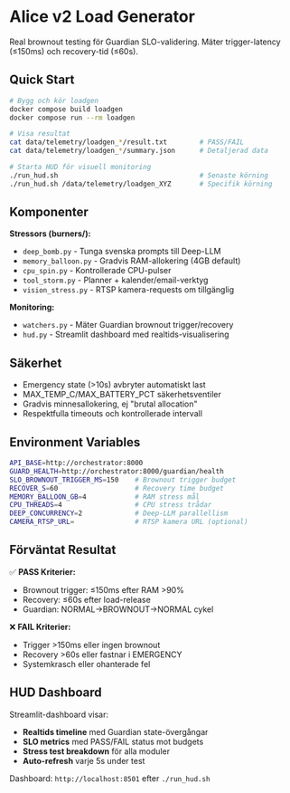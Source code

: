 # Alice v2 Load Generator

Real brownout testing för Guardian SLO-validering. Mäter trigger-latency (≤150ms) och recovery-tid (≤60s).

## Quick Start

```bash
# Bygg och kör loadgen
docker compose build loadgen  
docker compose run --rm loadgen

# Visa resultat
cat data/telemetry/loadgen_*/result.txt        # PASS/FAIL
cat data/telemetry/loadgen_*/summary.json      # Detaljerad data

# Starta HUD för visuell monitoring
./run_hud.sh                                   # Senaste körning
./run_hud.sh /data/telemetry/loadgen_XYZ       # Specifik körning
```

## Komponenter

**Stressors (burners/):**
- `deep_bomb.py` - Tunga svenska prompts till Deep-LLM
- `memory_balloon.py` - Gradvis RAM-allokering (4GB default)
- `cpu_spin.py` - Kontrollerade CPU-pulser  
- `tool_storm.py` - Planner + kalender/email-verktyg
- `vision_stress.py` - RTSP kamera-requests om tillgänglig

**Monitoring:**
- `watchers.py` - Mäter Guardian brownout trigger/recovery
- `hud.py` - Streamlit dashboard med realtids-visualisering

## Säkerhet

- Emergency state (>10s) avbryter automatiskt last
- MAX_TEMP_C/MAX_BATTERY_PCT säkerhetsventiler
- Gradvis minnesallokering, ej "brutal allocation"
- Respektfulla timeouts och kontrollerade intervall

## Environment Variables

```bash
API_BASE=http://orchestrator:8000
GUARD_HEALTH=http://orchestrator:8000/guardian/health  
SLO_BROWNOUT_TRIGGER_MS=150    # Brownout trigger budget
RECOVER_S=60                   # Recovery time budget
MEMORY_BALLOON_GB=4            # RAM stress mål
CPU_THREADS=4                  # CPU stress trådar
DEEP_CONCURRENCY=2             # Deep-LLM parallellism
CAMERA_RTSP_URL=               # RTSP kamera URL (optional)
```

## Förväntat Resultat

✅ **PASS Kriterier:**
- Brownout trigger: ≤150ms efter RAM >90%
- Recovery: ≤60s efter load-release  
- Guardian: NORMAL→BROWNOUT→NORMAL cykel

❌ **FAIL Kriterier:**
- Trigger >150ms eller ingen brownout
- Recovery >60s eller fastnar i EMERGENCY
- Systemkrasch eller ohanterade fel

## HUD Dashboard

Streamlit-dashboard visar:
- **Realtids timeline** med Guardian state-övergångar
- **SLO metrics** med PASS/FAIL status mot budgets
- **Stress test breakdown** för alla moduler
- **Auto-refresh** varje 5s under test

Dashboard: `http://localhost:8501` efter `./run_hud.sh`